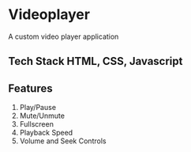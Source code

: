 # Videoplayer

A custom video player application

## Tech Stack HTML, CSS, Javascript


## Features
1. Play/Pause
2. Mute/Unmute
3. Fullscreen
4. Playback Speed
5. Volume and Seek Controls

